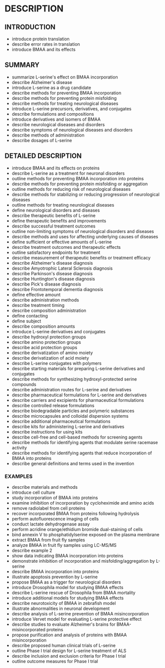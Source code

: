 # DESCRIPTION

## INTRODUCTION

- introduce protein translation
- describe error rates in translation
- introduce BMAA and its effects

## SUMMARY

- summarize L-serine's effect on BMAA incorporation
- describe Alzheimer's disease
- introduce L-serine as a drug candidate
- describe methods for preventing BMAA incorporation
- describe methods for preventing protein misfolding
- describe methods for treating neurological diseases
- introduce L-serine precursors, derivatives, and conjugates
- describe formulations and compositions
- introduce derivatives and isomers of BMAA
- describe neurological diseases and disorders
- describe symptoms of neurological diseases and disorders
- describe methods of administration
- describe dosages of L-serine

## DETAILED DESCRIPTION

- introduce BMAA and its effects on proteins
- describe L-serine as a treatment for neuronal disorders
- outline methods for preventing BMAA incorporation into proteins
- describe methods for preventing protein misfolding or aggregation
- outline methods for reducing risk of neurological diseases
- describe methods for stabilizing or reducing progression of neurological diseases
- outline methods for treating neurological diseases
- define neurological disorders and diseases
- describe therapeutic benefits of L-serine
- define therapeutic benefits and improvements
- describe successful treatment outcomes
- outline non-limiting symptoms of neurological disorders and diseases
- describe methods and uses for affecting underlying causes of diseases
- define sufficient or effective amounts of L-serine
- describe treatment outcomes and therapeutic effects
- outline satisfactory endpoints for treatment
- describe measurement of therapeutic benefits or treatment efficacy
- describe Alzheimer's disease diagnosis
- describe Amyotrophic Lateral Sclerosis diagnosis
- describe Parkinson's disease diagnosis
- describe Huntington's disease diagnosis
- describe Pick's disease diagnosis
- describe Frontotemporal dementia diagnosis
- define effective amount
- describe administration methods
- describe treatment timing
- describe composition administration
- define contacting
- define subject
- describe composition amounts
- introduce L-serine derivatives and conjugates
- describe hydroxyl protection groups
- describe amino protection groups
- describe acid protection groups
- describe derivatization of amino moiety
- describe derivatization of acid moiety
- describe L-serine conjugates with polymers
- describe starting materials for preparing L-serine derivatives and conjugates
- describe methods for synthesizing hydroxyl-protected serine compounds
- describe administration routes for L-serine and derivatives
- describe pharmaceutical formulations for L-serine and derivatives
- describe carriers and excipients for pharmaceutical formulations
- describe controlled release formulations
- describe biodegradable particles and polymeric substances
- describe microcapsules and colloidal dispersion systems
- describe additional pharmaceutical formulations
- describe kits for administering L-serine and derivatives
- describe instructions for using kits
- describe cell-free and cell-based methods for screening agents
- describe methods for identifying agents that modulate serine racemase activity
- describe methods for identifying agents that reduce incorporation of BMAA into proteins
- describe general definitions and terms used in the invention

### EXAMPLES

- describe materials and methods
- introduce cell culture
- study incorporation of BMAA into proteins
- examine inhibition of incorporation by cycloheximide and amino acids
- remove radiolabel from cell proteins
- recover incorporated BMAA from proteins following hydrolysis
- perform autofluorescence imaging of cells
- conduct lactate dehydrogenase assay
- perform acridine orange/ethidium bromide dual-staining of cells
- bind annexin V to phosphatidylserine exposed on the plasma membrane
- extract BMAA from fruit fly samples
- analyze BMAA in fruit fly samples using LC-MS/MS
- describe example 2
- show data indicating BMAA incorporation into proteins
- demonstrate inhibition of incorporation and misfolding/aggregation by L-serine
- describe BMAA incorporation into proteins
- illustrate apoptosis prevention by L-serine
- propose BMAA as a trigger for neurological disorders
- introduce Drosophila model for studying BMAA effects
- describe L-serine rescue of Drosophila from BMAA mortality
- introduce additional models for studying BMAA effects
- describe neurotoxicity of BMAA in zebrafish model
- illustrate abnormalities in neuronal development
- describe analysis of L-serine prevention of BMAA misincorporation
- introduce Vervet model for evaluating L-serine protective effect
- describe studies to evaluate Alzheimer's brains for BMAA-misincorporated proteins
- propose purification and analysis of proteins with BMAA misincorporation
- describe proposed human clinical trials of L-serine
- outline Phase I trial design for L-serine treatment of ALS
- describe inclusion and exclusion criteria for Phase I trial
- outline outcome measures for Phase I trial


